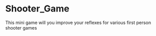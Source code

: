 # Shooter_Game
This mini game will you improve your reflexes for various first person shooter games

